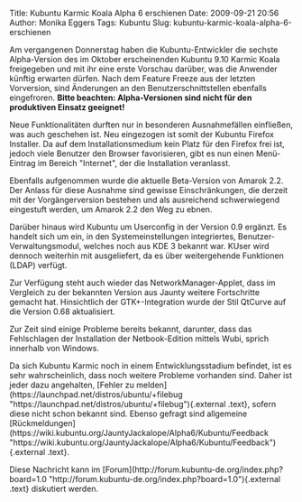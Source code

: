 Title: Kubuntu Karmic Koala Alpha 6 erschienen
Date: 2009-09-21 20:56
Author: Monika Eggers
Tags: Kubuntu
Slug: kubuntu-karmic-koala-alpha-6-erschienen

Am vergangenen Donnerstag haben die Kubuntu-Entwickler die sechste
Alpha-Version des im Oktober erscheinenden Kubuntu 9.10 Karmic Koala
freigegeben und mit ihr eine erste Vorschau darüber, was die Anwender
künftig erwarten dürfen. Nach dem Feature Freeze aus der letzten
Vorversion, sind Änderungen an den Benutzerschnittstellen ebenfalls
eingefroren. **Bitte beachten: Alpha-Versionen sind nicht für den
produktiven Einsatz geeignet!**

</p>
Neue Funktionalitäten durften nur in besonderen Ausnahmefällen
einfließen, was auch geschehen ist. Neu eingezogen ist somit der Kubuntu
Firefox Installer. Da auf dem Installationsmedium kein Platz für den
Firefox frei ist, jedoch viele Benutzer den Browser favorisieren, gibt
es nun einen Menü-Eintrag im Bereich "Internet", der die Installation
veranlasst.

</p>
<!--break--><!--break-->

Ebenfalls aufgenommen wurde die aktuelle Beta-Version von Amarok 2.2.
Der Anlass für diese Ausnahme sind gewisse Einschränkungen, die derzeit
mit der Vorgängerversion bestehen und als ausreichend schwerwiegend
eingestuft werden, um Amarok 2.2 den Weg zu ebnen.

</p>
Darüber hinaus wird Kubuntu um Userconfig in der Version 0.9 ergänzt. Es
handelt sich um ein, in den Systemeinstellungen integriertes,
Benutzer-Verwaltungsmodul, welches noch aus KDE 3 bekannt war. KUser
wird dennoch weiterhin mit ausgeliefert, da es über weitergehende
Funktionen (LDAP) verfügt.

</p>
Zur Verfügung steht auch wieder das NetworkManager-Applet, dass im
Vergleich zu der bekannten Version aus Jaunty weitere Fortschritte
gemacht hat. Hinsichtlich der GTK+-Integration wurde der Stil QtCurve
auf die Version 0.68 aktualisiert.

</p>
Zur Zeit sind einige Probleme bereits bekannt, darunter, dass das
Fehlschlagen der Installation der Netbook-Edition mittels Wubi, sprich
innerhalb von Windows.

</p>
Da sich Kubuntu Karmic noch in einem Entwicklungsstadium befindet, ist
es sehr wahrscheinlich, dass noch weitere Probleme vorhanden sind. Daher
ist jeder dazu angehalten, [Fehler zu
melden](https://launchpad.net/distros/ubuntu/+filebug "https://launchpad.net/distros/ubuntu/+filebug"){.external
.text}, sofern diese nicht schon bekannt sind. Ebenso gefragt sind
allgemeine
[Rückmeldungen](https://wiki.kubuntu.org/JauntyJackalope/Alpha6/Kubuntu/Feedback "https://wiki.kubuntu.org/JauntyJackalope/Alpha6/Kubuntu/Feedback"){.external
.text}.

</p>
Diese Nachricht kann im
[Forum](http://forum.kubuntu-de.org/index.php?board=1.0 "http://forum.kubuntu-de.org/index.php?board=1.0"){.external
.text} diskutiert werden.

</p>

